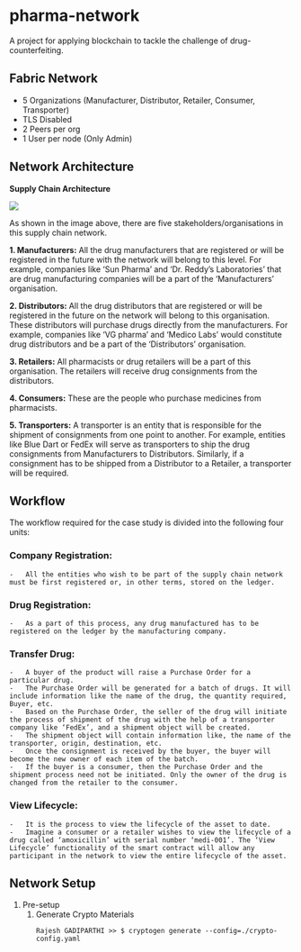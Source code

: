 # pharma-network
A project for applying blockchain to tackle the challenge of drug-counterfeiting.

## Fabric Network
- 5 Organizations (Manufacturer, Distributor, Retailer, Consumer, Transporter)
- TLS Disabled
- 2 Peers per org
- 1 User per node (Only Admin)


## Network Architecture

**Supply Chain Architecture**

![](![alt](images/Network_Blueprint.png))


As shown in the image above, there are five stakeholders/organisations in this supply chain network.

 

**1. Manufacturers:** All the drug manufacturers that are registered or will be registered in the future with the network will belong to this level. For example, companies like ‘Sun Pharma’ and ‘Dr. Reddy’s Laboratories’ that are drug manufacturing companies will be a part of the ‘Manufacturers’ organisation.

 

**2. Distributors:** All the drug distributors that are registered or will be registered in the future on the network will belong to this organisation. These distributors will purchase drugs directly from the manufacturers. For example, companies like ‘VG pharma’ and ‘Medico Labs’ would constitute drug distributors and be a part of the ‘Distributors’ organisation.

 

**3. Retailers:** All pharmacists or drug retailers will be a part of this organisation. The retailers will receive drug consignments from the distributors. 

 

**4. Consumers:** These are the people who purchase medicines from pharmacists. 

 

**5. Transporters:** A transporter is an entity that is responsible for the shipment of consignments from one point to another. For example, entities like Blue Dart or FedEx will serve as transporters to ship the drug consignments from Manufacturers to Distributors. Similarly, if a consignment has to be shipped from a Distributor to a Retailer, a transporter will be required. 


## Workflow
The workflow required for the case study is divided into the following four units:

 

### Company Registration: 
    -   All the entities who wish to be part of the supply chain network must be first registered or, in other terms, stored on the ledger. 
### Drug Registration:
    -   As a part of this process, any drug manufactured has to be registered on the ledger by the manufacturing company. 
### Transfer Drug:
    -   A buyer of the product will raise a Purchase Order for a particular drug.
    -   The Purchase Order will be generated for a batch of drugs. It will include information like the name of the drug, the quantity required, Buyer, etc.
    -   Based on the Purchase Order, the seller of the drug will initiate the process of shipment of the drug with the help of a transporter company like ‘FedEx’, and a shipment object will be created.
    -   The shipment object will contain information like, the name of the transporter, origin, destination, etc.
    -   Once the consignment is received by the buyer, the buyer will become the new owner of each item of the batch. 
    -   If the buyer is a consumer, then the Purchase Order and the shipment process need not be initiated. Only the owner of the drug is changed from the retailer to the consumer. 
### View Lifecycle: 
    -   It is the process to view the lifecycle of the asset to date. 
    -   Imagine a consumer or a retailer wishes to view the lifecycle of a drug called ‘amoxicillin’ with serial number ‘medi-001’. The ‘View Lifecycle’ functionality of the smart contract will allow any participant in the network to view the entire lifecycle of the asset.


## Network Setup

1. Pre-setup
    1. Generate Crypto Materials
		```console
        Rajesh GADIPARTHI >> $ cryptogen generate --config=./crypto-config.yaml